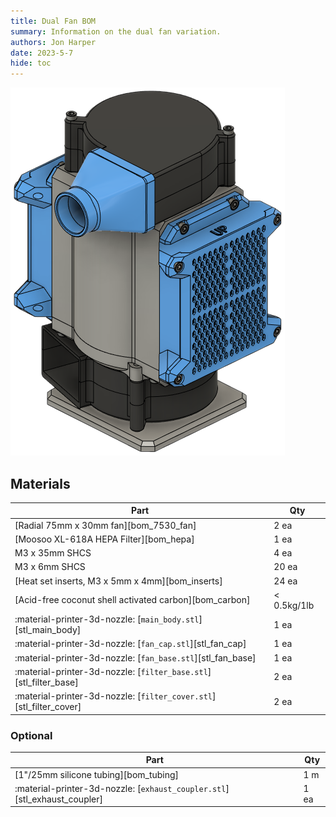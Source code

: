 ```yaml
---
title: Dual Fan BOM
summary: Information on the dual fan variation.
authors: Jon Harper
date: 2023-5-7
hide: toc
---
```


![preview](assets/img/gallery/dual_filter.png)

## Materials

| Part | Qty |
|------|-----|
| [Radial 75mm x 30mm fan][bom_7530_fan]            | 2 ea |
| [Moosoo XL-618A HEPA Filter][bom_hepa]            | 1 ea |
| M3 x 35mm SHCS                                    | 4 ea |
| M3 x 6mm SHCS                                     | 20 ea |
| [Heat set inserts, M3 x 5mm x 4mm][bom_inserts]   | 24 ea |
| [Acid-free coconut shell activated carbon][bom_carbon] | < 0.5kg/1lb |
| :material-printer-3d-nozzle: [`main_body.stl`][stl_main_body]                  | 1 ea |
| :material-printer-3d-nozzle: [`fan_cap.stl`][stl_fan_cap]                      | 1 ea |
| :material-printer-3d-nozzle: [`fan_base.stl`][stl_fan_base]                    | 1 ea |
| :material-printer-3d-nozzle: [`filter_base.stl`][stl_filter_base]              | 2 ea |
| :material-printer-3d-nozzle: [`filter_cover.stl`][stl_filter_cover]            | 2 ea |

### Optional

| Part | Qty |
|------|-----|
| [1"/25mm silicone tubing][bom_tubing]             | 1 m |
| :material-printer-3d-nozzle: [`exhaust_coupler.stl`][stl_exhaust_coupler]      | 1 ea |
